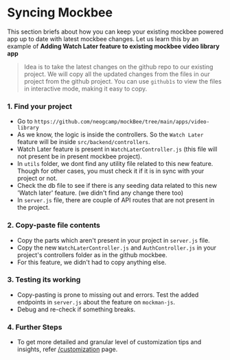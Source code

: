 # Syncing Mockbee

This section briefs about how you can keep your existing mockbee powered app up to date with latest mockbee changes. Let us learn this by an example of **Adding Watch Later feature to existing mockbee video library app**

> Idea is to take the latest changes on the github repo to our existing project. We will copy all the updated changes from the files in our project from the github project. You can use `github1s` to view the files in interactive mode, making it easy to copy.

### 1. Find your project

- Go to `https://github.com/neogcamp/mockBee/tree/main/apps/video-library`
- As we know, the logic is inside the controllers. So the `Watch Later` feature will be inside `src/backend/controllers`.
- Watch Later feature is present in `WatchLaterController.js` (this file will not present be in present mockbee project).
- In `utils` folder, we dont find any utility file related to this new feature. Though for other cases, you must check it if it is in sync with your project or not.
- Check the db file to see if there is any seeding data related to this new 'Watch later' feature. (we didn't find any change there too)
- In `server.js` file, there are couple of API routes that are not present in the project.

### 2. Copy-paste file contents

- Copy the parts which aren't present in your project in `server.js` file.
- Copy the new `WatchLaterController.js` and `AuthController.js` in your project's controllers folder as in the github mockbee.
- For this feature, we didn't had to copy anything else.

### 3. Testing its working

- Copy-pasting is prone to missing out and errors. Test the added endpoints in `server.js` about the feature on `mockman-js`.
- Debug and re-check if something breaks.

### 4. Further Steps

- To get more detailed and granular level of customization tips and insights, refer [/customization](/docs/customization) page.
